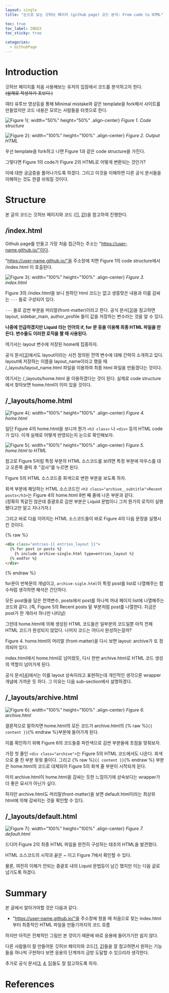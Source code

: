 ```yaml
---
layout: single
title: "눈으로 보는 깃허브 페이지 (github page) 코드 분석: From code to HTML"

toc: true
toc_label: INDEX
toc_sticky: true

categories:
  - GithubPage
---
```


# Introduction

깃허브 페이지를 처음 사용해보는 유저의 입장에서 코드를 분석하고자 한다.  
~~(실제로 작성자가 초보다.)~~

여타 유투브 영상등을 통해 Minimal mistake와 같은 template을 fork해서 사이트를 만들었지만 코드 내용은 모르는 사람들을 타겟으로 한다.

![Figure 1](/images/github_page_code.png "Figure 1"){: width="50%" height="50%" .align-center}
*Figure 1. Code structure*

![Figure 2](/images/index_html_render.png "Figure 2"){: width="100%" height="100%" .align-center}
*Figure 2. Output HTML*

우선 template을 fork하고 나면 Figure 1과 같은 code structure을 가진다. 

그렇다면 Figure 1의 code가 Figure 2의 HTML로 어떻게 변환되는 것인가?

이에 대한 궁금증을 풀어나가도록 하겠다. 그리고 이것을 이해하면 다른 공식 문서들을 이해하는 것도 한결 쉬워질 것이다.


# Structure

본 글의 코드는 깃허브 페이지와 코드 ([[1], [2]])을 참고하여 진행한다.

## /index.html

Github page를 만들고 가장 처음 접근하는 주소는 "https://user-name.github.io/"이다.

"https://user-name.github.io/"을 주소창에 치면 Figure 1의 code structure에서 /index.html 이 호출된다.

![Figure 3](/images/index_html_code.png "Figure 3"){: width="100%" height="100%" .align-center}
*Figure 3. index.html*

Figure 3의 /index.html을 보니 원하던 html 코드는 없고 생뚱맞은 내용과 이를 감싸는 `---` 들로 구성되어 있다.

`---` 들로 감싼 부분을 머리말(front-matter)이라고 한다. 공식 문서[[3]]을 참고하면 layout, sidebar_main, author_profile 들이 값을 저장하는 변수라는 것을 알 수 있다.

**나중에 언급하겠지만 Liquid 라는 언어의 if, for 문 등을 이용해 최종 HTML 파일을 만든다. 변수들도 이러한 로직을 짤 때 사용된다.**

여기서는 layout 변수에 저장된 home에 집중하자. 

공식 문서[[3]]에서도 layout이라는 사전 정의된 전역 변수에 대해 간략히 소개하고 있다. layout에 저장하는 이름을 layout_name이라고 했을 때 /&#95;layouts/layout_name.html 파일을 이용하여 최종 html 파일을 만들겠다는 것이다.

여기서는 /&#95;layouts/home.html 을 이용하겠다는 것이 된다. 실제로 code structure에서 찾아보면 home.html이 이미 있을 것이다.

## /&#95;layouts/home.html

![Figure 4](/images/home_html.png "Figure 4"){: width="100%" height="100%" .align-center}
*Figure 4. home.html*

일단 Figure 4의 home.html을 보니까 뭔가 `<h3 class>` 나 `<div>` 등의 HTML code가 있다. 이게 실제로 어떻게 반영되는지 눈으로 확인해보자.

![Figure 5](/images/home_html_render.png "Figure 5"){: width="100%" height="100%" .align-center}
*Figure 5. home.html to HTML*

참고로 Figure 5처럼 특정 부분의 HTML 소스코드를 보려면 특정 부분에 마우스를 대고 오른쪽 클릭 후 "검사"를 누르면 된다.

Figure 5의 HTML 소스코드중 회색으로 변한 부분을 보도록 하자. 

회색 부분에 해당하는 HTML 소스코드인 `<h3 class="archive__subtitle">Recent posts</h3>`는 Figure 4의 home.html 8번 째 줄에 나온 부분과 같다.  
(정확히 똑같진 않은데 중괄호로 감싼 부분은 Liquid 문법이니 그저 뭔가의 로직이 실행됐다고만 알고 지나가자.)

그리고 바로 다음 이어지는 HTML 소스코드들이 바로 Figure 4의 다음 문장을 실행시킨 것이다.

{% raw %}
```html
<div class="entries-{{ entries_layout }}">
  {% for post in posts %}
    {% include archive-single.html type=entries_layout %}
  {% endfor %}
</div>
```
{% endraw %}

for문이 반복문의 개념이고, `archive-sigle.html`이 특정 post를 list로 나열해주는 함수처럼 생각하면 해석은 간단하다.

모든 post들을 담은 전역변수, posts에서 post를 하나씩 꺼내 페이지 list에 나열해주는 코드와 같다. (즉, Figure 5의 Recent posts 밑 부분처럼 post를 나열한다. 지금은 post가 한 개라서 하나만 나타남)

그런데 home.html에 의해 생성된 HTML 코드들은 일부분의 코드일뿐 아직 전체 HTML 코드가 완성되지 않았다. 나머지 코드는 어디서 완성하는걸까?

Figure 4. home.html의 머리말 (front-matter)을 다시 보면 layout: archive가 또 정의되어 있다.

index.html에서 home.html로 넘어왔듯, 다시 한번 archive.html로 HTML 코드 생성의 역할이 넘어가게 된다.

공식 문서[[4]]에서는 이를 layout 상속이라고 표현하는데 개인적인 생각으론 wrapper 개념에 가까운 듯 하다. 그 이유는 다음 sub-section에서 설명하겠다.

## /&#95;layouts/archive.html

![Figure 6](/images/archive_html.png "Figure 6"){: width="100%" height="100%" .align-center}
*Figure 6. archive.html*

결론적으로 말하자면 home.html의 모든 코드가 archive.html의 {% raw %}`{{ content }}`{% endraw %}부분에 들어가게 된다.

이를 확인하기 위해 Figure 6의 코드들중 파란색으로 감싼 부분들에 초점을 맞춰보자.

가장 첫 줄인 `<div class="archive">`는 Figure 5의 HTML 코드에서도 나온다. 회색으로 줄 친 부분 윗윗 줄이다. 그리고 {% raw %}`{{ content }}`{% endraw %} 부분은 home.html의 코드로 대체되어 Figure 5의 회색 줄 부분이 시작되게 된다.

마치 archive.html이 home.html을 감싸는 듯한 느낌이기에 상속보다는 wrapper가 더 좋은 묘사가 아닌가 싶다.

하지만 archive.html도 머리말(front-matter)을 보면 default.html이라는 최상위 html에 의해 감싸지는 것을 확인할 수 있다.

## /&#95;layouts/default.html

![Figure 7](/images/default_html.png "Figure 7"){: width="100%" height="100%" .align-center}
*Figure 7. default.html*

드디어 Figure 2의 최종 HTML 파일을 완전히 구성하는 태초의 HTML을 발견했다.

HTML 소스코드의 시작과 끝은 <html> ~ </html>이고 Figure 7에서 확인할 수 있다.

물론, 여전히 이해가 안되는 중괄호 내의 Liquid 문법등이 남긴 했지만 이는 다음 글로 넘기도록 하겠다.

# Summary

본 글에서 알아가야할 것은 다음과 같다.

* "https://user-name.github.io/"을 주소창에 쳤을 때 처음으로 찾는 index.html 부터 최종적인 HTML 파일을 만들기까지의 코드 흐름

하지만 아직은 전체적인 그림만 본 것이기 때문에 바로 응용에 들어가기란 쉽지 않다.

다른 사람들이 잘 만들어둔 깃허브 페이지와 코드[[1], [2]]들을 잘 참고하면서 원하는 기능들을 하나씩 구현하다 보면 응용의 단계까지 금방 도달할 수 있으리라 생각한다.

추가로 공식 문서[[3], [4], [5]]들도 잘 참고하도록 하자.

# References

[1]: https://ansohxxn.github.io/  
[2]: https://github.com/ansohxxn/ansohxxn.github.io
[3]: https://jekyllrb-ko.github.io/docs/front-matter/  
[4]: https://jekyllrb-ko.github.io/docs/layouts/
[5]: https://mmistakes.github.io/minimal-mistakes/docs/quick-start-guide/    


